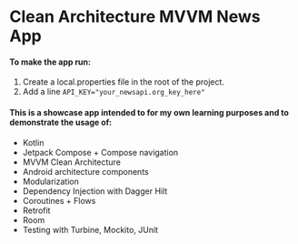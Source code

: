 # Clean Architecture MVVM News App

#### To make the app run:
1. Create a local.properties file in the root of the project.
2. Add a line `API_KEY="your_newsapi.org_key_here"`


#### This is a showcase app intended to for my own learning purposes and to demonstrate the usage of: 

- Kotlin
- Jetpack Compose + Compose navigation
- MVVM Clean Architecture
- Android architecture components
- Modularization
- Dependency Injection with Dagger Hilt
- Coroutines + Flows
- Retrofit
- Room
- Testing with Turbine, Mockito, JUnit

